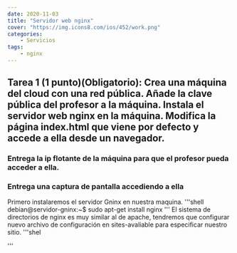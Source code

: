 ```yaml
---
date: 2020-11-03
title: "Servidor web nginx"
cover: "https://img.icons8.com/ios/452/work.png"
categories: 
    - Servicios
tags:
    - nginx
---
```


## Tarea 1 (1 punto)(Obligatorio): Crea una máquina del cloud con una red pública. Añade la clave pública del profesor a la máquina. Instala el servidor web nginx en la máquina. Modifica la página index.html que viene por defecto y accede a ella desde un navegador.

### Entrega la ip flotante de la máquina para que el profesor pueda acceder a ella.
### Entrega una captura de pantalla accediendo a ella

Primero instalaremos el servidor Gninx en nuestra maquina.
'''shell
debian@servidor-gninx:~$ sudo apt-get install nginx
'''
El sistema de directorios de nginx es muy similar al de apache, tendremos que configurar nuevo archivo de configuración en sites-avaliable para especificar nuestro sitio.
'''shel

'''